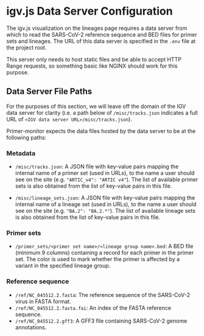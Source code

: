 # igv.js Data Server Configuration

The igv.js visualization on the lineages page requires a data server from which to read the SARS-CoV-2 
reference sequence and BED files for primer sets and lineages. The URL of this data server is specified in the `.env`
file at the project root.

This server only needs to host static files and be able to accept HTTP Range requests, so something basic like NGINX 
should work for this purpose.

## Data Server File Paths

For the purposes of this section, we will leave off the domain of the IGV data server for clarity 
(i.e. a path below of `/misc/tracks.json` indicates a full URL of `<IGV data server URL>/misc/tracks.json`).

Primer-monitor expects the data files hosted by the data server to be at the following paths:

### Metadata

* `/misc/tracks.json`: A JSON file with key-value pairs mapping the internal name of a primer set (used in URLs),
to the name a user should see on the site (e.g. `"ARTIC_v4": "ARTIC v4"`). The list of available primer sets is
also obtained from the list of key-value pairs in this file.

* `/misc/lineage_sets.json`: A JSON file with key-value pairs mapping the internal name of a lineage set 
(used in URLs), to the name a user should see on the site (e.g. `"BA.2": "BA.2.*"`). The list of available 
lineage sets is also obtained from the list of key-value pairs in this file.

### Primer sets

* `/primer_sets/<primer set name>/<lineage group name>.bed`: A BED file (minimum 9 columns) containing a record for
each primer in the primer set. The color is used to mark whether the primer is affected by a variant in the specified
lineage group.

### Reference sequence

* `/ref/NC_045512.2.fasta`: The reference sequence of the SARS-CoV-2 virus in FASTA format.
* `/ref/NC_045512.2.fasta.fai`: An index of the FASTA reference sequence.
* `/ref/NC_045512.2.gff3`: A GFF3 file containing SARS-CoV-2 genome annotations.

